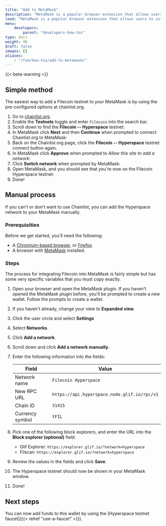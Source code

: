 ```yaml
---
title: "Add to MetaMask"
description: "MetaMask is a popular browser extension that allows users to interact with blockchain applications. This guide shows you how to integrate FIL into MetaMask using the Hyperspace testnet."
lead: "MetaMask is a popular browser extension that allows users to interact with blockchain applications. This guide shows you how to integrate FIL into MetaMask using the Hyperspace testnet."
menu:
    developers:
        parent: "developers-how-tos"
type: docs
weight: 40
draft: false
images: []
aliases:
    - "/fvm/how-tos/add-to-metamask/"
---
```


{{< beta-warning >}}

## Simple method

The easiest way to add a Filecoin testnet to your MetaMask is by using the pre-configured options at chainlist.org.

1. Go to [chainlist.org](https://chainlist.org/).
1. Enable the **Testnets** toggle and enter `Filecoin` into the search bar.
1. Scroll down to find the **Filecoin -- Hyperspace** testnet:
1. In MetaMask click **Next** and then **Continue** when prompted to connect Chainlist.org to MetaMask:
1. Back on the Chainlist.org page, click the **Filecoin -- Hyperspace** testnet connect button again.
1. In MetaMask click **Approve** when prompted to _Allow this site to add a network_:
1. Click **Switch network** when prompted by MetaMask:
1. Open MetaMask, and you should see that you're now on the Filecoin Hyperspace testnet:
1. Done!

## Manual process

If you can't or don't want to use Chainlist, you can add the Hyperspace network to your MetaMask manually.

### Prerequisities

Before we get started, you'll need the following:

- A [Chromium-based browser](https://en.wikipedia.org/wiki/Chromium_web_browser#Browsers_based_on_Chromium), or [Firefox](https://www.mozilla.org/en-CA/firefox/products/).
- A browser with [MetaMask](https://metamask.io/) installed.

### Steps

The process for integrating Filecoin into MetaMask is fairly simple but has some very specific variables that you must copy exactly.

1. Open your browser and open the MetaMask plugin. If you haven't opened the MetaMask plugin before, you'll be prompted to create a new wallet. Follow the prompts to create a wallet.
1. If you haven't already, change your view to **Expanded view**.
1. Click the user circle and select **Settings**
1. Select **Networks**.
1. Click **Add a network**.
1. Scroll down and click **Add a network manually**.
1. Enter the following information into the fields:

    | Field | Value |
    | --- | --- |
    | Network name | `Filecoin Hyperspace` |
    | New RPC URL | `https://api.hyperspace.node.glif.io/rpc/v1` |
    | Chain ID | `31415` |
    | Currency symbol | `tFIL` |

1. Pick one of the following block explorers, and enter the URL into the **Block explorer (optional)** field:

    - Glif Explorer: `https://explorer.glif.io/?network=hyperspace`
    - Filscan: `https://explorer.glif.io/?network=hyperspace`

1. Review the values in the fields and click **Save**.
1. The Hyperspace testnet should now be shown in your MetaMask window.
1. Done!

## Next steps

You can now add funds to this wallet by using the [Hyperspace testnet faucet]({{< relref "use-a-faucet" >}}).
